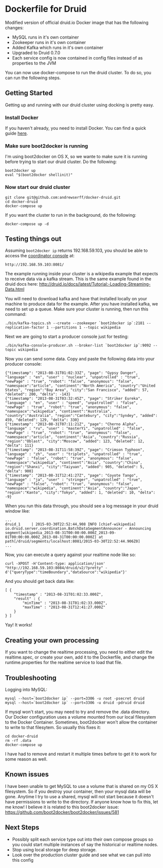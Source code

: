 # Dockerfile for Druid

Modified version of official druid.io Docker image that has the following changes:
 * MySQL runs in it's own container
 * Zookeeper runs in it's own container
 * Added Kafka which runs in it's own container 
 * Upgraded to Druid 0.7.0
 * Each service config is now contained in config files instead of as properties to the JVM

You can now use docker-compose to run the druid cluster. To do so, you can run
the following steps. 

## Getting Started
Getting up and running with our druid cluster using docking is pretty easy.  
### Install Docker
If you haven't already, you need to install Docker.  You can find a quick guide [here](https://github.com/druid-io/docker-druid/blob/master/docker-install.md). 

### Make sure boot2docker is running
I'm using boot2docker on OS X, so we wante to make sure it is running before trying to start our druid cluster. Do the following:

	boot2docker up
	eval "$(boot2docker shellinit)"
	
### Now start our druid cluster

    git clone git@github.com:andrewserff/docker-druid.git
    cd docker-druid
    docker-compose up

If you want the cluster to run in the background, do the following:

    docker-compose up -d

## Testing things out
Assuming `boot2docker ip` returns 192.168.59.103, you should be able to access the [coordinator console](http://192.168.59.103:8081/) at:

    http://192.168.59.103:8081/

The example running inside your cluster is a wikipedia example that expects to 
receive data via a kafka stream. This is the same example found in the druid docs here: 
http://druid.io/docs/latest/Tutorial:-Loading-Streaming-Data.html

You will need to download kafka and have that installed
locally on your machine to produce data for the example.  After you have installed kafka,
we need to set up a queue. Make sure your cluster is running, then run this command:

    ./bin/kafka-topics.sh --create --zookeeper `boot2docker ip`:2181 --replication-factor 1 --partitions 1 --topic wikipedia

Next we are going to start a producer console just for testing:

    ./bin/kafka-console-producer.sh --broker-list `boot2docker ip`:9092 --topic wikipedia

Now you can send some data.  Copy and paste the following data into your producer console:

    {"timestamp": "2013-08-31T01:02:33Z", "page": "Gypsy Danger", "language" : "en", "user" : "nuclear", "unpatrolled" : "true", "newPage" : "true", "robot": "false", "anonymous": "false", "namespace":"article", "continent":"North America", "country":"United States", "region":"Bay Area", "city":"San Francisco", "added": 57, "deleted": 200, "delta": -143}
    {"timestamp": "2013-08-31T03:32:45Z", "page": "Striker Eureka", "language" : "en", "user" : "speed", "unpatrolled" : "false", "newPage" : "true", "robot": "true", "anonymous": "false", "namespace":"wikipedia", "continent":"Australia", "country":"Australia", "region":"Cantebury", "city":"Syndey", "added": 459, "deleted": 129, "delta": 330}
    {"timestamp": "2013-08-31T07:11:21Z", "page": "Cherno Alpha", "language" : "ru", "user" : "masterYi", "unpatrolled" : "false", "newPage" : "true", "robot": "true", "anonymous": "false", "namespace":"article", "continent":"Asia", "country":"Russia", "region":"Oblast", "city":"Moscow", "added": 123, "deleted": 12, "delta": 111}
    {"timestamp": "2013-08-31T11:58:39Z", "page": "Crimson Typhoon", "language" : "zh", "user" : "triplets", "unpatrolled" : "true", "newPage" : "false", "robot": "true", "anonymous": "false", "namespace":"wikipedia", "continent":"Asia", "country":"China", "region":"Shanxi", "city":"Taiyuan", "added": 905, "deleted": 5, "delta": 900}
    {"timestamp": "2013-08-31T12:41:27Z", "page": "Coyote Tango", "language" : "ja", "user" : "stringer", "unpatrolled" : "true", "newPage" : "false", "robot": "true", "anonymous": "false", "namespace":"wikipedia", "continent":"Asia", "country":"Japan", "region":"Kanto", "city":"Tokyo", "added": 1, "deleted": 10, "delta": -9}

When you run this data through, you should see a log message in your druid window like:

    ...
    druid_1     | 2015-03-30T22:52:44,908 INFO [chief-wikipedia] io.druid.server.coordination.BatchDataSegmentAnnouncer - Announcing segment[wikipedia_2013-08-31T00:00:00.000Z_2013-09-01T00:00:00.000Z_2013-08-31T00:00:00.000Z] at path[/druid/segments/localhost:8081/2015-03-30T22:52:44.906Z0]
    ...

Now, you can execute a query against your realtime node like so:

    curl -XPOST -H'Content-type: application/json' "http://192.168.59.103:8084/druid/v2/?pretty" -d'{"queryType":"timeBoundary","dataSource":"wikipedia"}'

And you should get back data like:

    [ {
        "timestamp" : "2013-08-31T01:02:33.000Z",
        "result" : {
            "minTime" : "2013-08-31T01:02:33.000Z",
            "maxTime" : "2013-08-31T12:41:27.000Z"
        }
    } ]

Yay! It works!

## Creating your own processing
If you want to change the realtime processing, you need to either edit the realtime.spec,
or create your own, add it to the Dockerfile, and change the runtime.properties for the 
realtime service to load that file. 

## Troubleshooting
Logging into MySQL:

    mysql --host=`boot2docker ip` --port=3306 -u root -psecret druid
    mysql --host=`boot2docker ip` --port=3306 -u druid -pdruid druid
    
If mysql won't start, you may need to try and remove the .data directory. Our Docker configuration uses a volume mounted from our local filesystem to the Docker Container.  Sometimes, boot2docker won't allow the container to write to that filesytem.  So usually this fixes it:

	cd docker-druid
	rm -rf .data
	docker-compose up
	
I have had to remove and restart it multiple times before to get it to work for some reason as well. 


## Known issues
I have been unable to get MySQL to use a volume that is shared on my OS X filesystem.
So if you destroy your container, then your mysql data will be gone. Anytime I try 
to use a shared, mysql will not start because it doesn't have permissions to write to the directory. 
If anyone know how to fix this, let me know!  I believe it is related to this boot2docker issue: 
https://github.com/boot2docker/boot2docker/issues/581

## Next Steps
* Possibly split each service type out into their own compose groups so you could start multiple instances of say the historical or realtime nodes. 
* Stop using local storage for deep storage.  
* Look over the production cluster guide and see what we can pull into this config